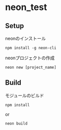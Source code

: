 # neon_test

## Setup

neonのインストール

	npm install -g neon-cli

neonプロジェクトの作成

	neon new [project_name]

## Build

モジュールのビルド

	npm install

or

	neon build
